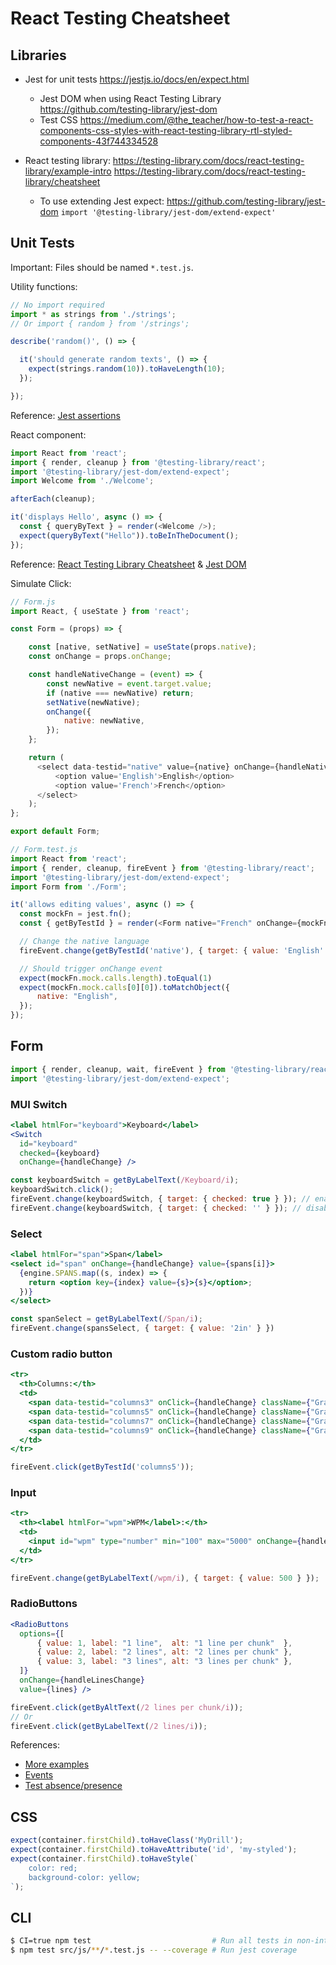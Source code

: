 # React Testing Cheatsheet


## Libraries

* Jest for unit tests
https://jestjs.io/docs/en/expect.html
  * Jest DOM when using React Testing Library
https://github.com/testing-library/jest-dom
  * Test CSS https://medium.com/@the_teacher/how-to-test-a-react-components-css-styles-with-react-testing-library-rtl-styled-components-43f744334528

* React testing library: https://testing-library.com/docs/react-testing-library/example-intro
https://testing-library.com/docs/react-testing-library/cheatsheet
  * To use extending Jest expect: https://github.com/testing-library/jest-dom
`import '@testing-library/jest-dom/extend-expect'`


## Unit Tests

Important: Files should be named `*.test.js`.

Utility functions:

```javascript
// No import required
import * as strings from './strings';
// Or import { random } from '/strings';

describe('random()', () => {

  it('should generate random texts', () => {
    expect(strings.random(10)).toHaveLength(10);
  });

});
```

Reference: [Jest assertions](https://jestjs.io/docs/en/expect.html)

React component:

```javascript
import React from 'react';
import { render, cleanup } from '@testing-library/react';
import '@testing-library/jest-dom/extend-expect';
import Welcome from './Welcome';

afterEach(cleanup);

it('displays Hello', async () => {
  const { queryByText } = render(<Welcome />);
  expect(queryByText("Hello")).toBeInTheDocument();
});
```

Reference: [React Testing Library Cheatsheet](https://testing-library.com/docs/react-testing-library/cheatsheet) & [Jest DOM](https://github.com/testing-library/jest-dom#tobeinthedocument)

Simulate Click:

```javascript
// Form.js
import React, { useState } from 'react';

const Form = (props) => {

    const [native, setNative] = useState(props.native);
    const onChange = props.onChange;

    const handleNativeChange = (event) => {
        const newNative = event.target.value;
        if (native === newNative) return;
        setNative(newNative);
        onChange({
            native: newNative,
        });
    };

    return (
      <select data-testid="native" value={native} onChange={handleNativeChange}>
          <option value='English'>English</option>
          <option value='French'>French</option>
      </select>
    );
};

export default Form;

// Form.test.js
import React from 'react';
import { render, cleanup, fireEvent } from '@testing-library/react';
import '@testing-library/jest-dom/extend-expect';
import Form from './Form';

it('allows editing values', async () => {
  const mockFn = jest.fn();
  const { getByTestId } = render(<Form native="French" onChange={mockFn} />);

  // Change the native language
  fireEvent.change(getByTestId('native'), { target: { value: 'English' } })

  // Should trigger onChange event
  expect(mockFn.mock.calls.length).toEqual(1)
  expect(mockFn.mock.calls[0][0]).toMatchObject({
      native: "English",
  });
});
```

## Form

```javascript
import { render, cleanup, wait, fireEvent } from '@testing-library/react';
import '@testing-library/jest-dom/extend-expect';
```

### MUI Switch

```jsx
<label htmlFor="keyboard">Keyboard</label>
<Switch
  id="keyboard"
  checked={keyboard}
  onChange={handleChange} />
```

```javascript
const keyboardSwitch = getByLabelText(/Keyboard/i);
keyboardSwitch.click();
fireEvent.change(keyboardSwitch, { target: { checked: true } }); // enable
fireEvent.change(keyboardSwitch, { target: { checked: '' } }); // disable
```

### Select

```jsx
<label htmlFor="span">Span</label>
<select id="span" onChange={handleChange} value={spans[i]}>
  {engine.SPANS.map((s, index) => {
    return <option key={index} value={s}>{s}</option>;
  })}
</select>
```

```javascript
const spanSelect = getByLabelText(/Span/i);
fireEvent.change(spansSelect, { target: { value: '2in' } })
```

### Custom radio button

```jsx
<tr>
  <th>Columns:</th>
  <td>
    <span data-testid="columns3" onClick={handleChange} className={"GraphicOption" + (columns === 3 ? ' selected' : '')} data-value={3}>3</span>
    <span data-testid="columns5" onClick={handleChange} className={"GraphicOption" + (columns === 5 ? ' selected' : '')} data-value={5}>5</span>
    <span data-testid="columns7" onClick={handleChange} className={"GraphicOption" + (columns === 7 ? ' selected' : '')} data-value={7}>7</span>
    <span data-testid="columns9" onClick={handleChange} className={"GraphicOption" + (columns === 9 ? ' selected' : '')} data-value={9}>9</span>
  </td>
</tr>
```

```javascript
fireEvent.click(getByTestId('columns5'));
```

### Input

```jsx
<tr>
  <th><label htmlFor="wpm">WPM</label>:</th>
  <td>
    <input id="wpm" type="number" min="100" max="5000" onChange={handleChange} value={wpm} />
  </td>
</tr>
```

```javascript
fireEvent.change(getByLabelText(/wpm/i), { target: { value: 500 } });
```

### RadioButtons

```jsx
<RadioButtons
  options={[
      { value: 1, label: "1 line",  alt: "1 line per chunk"  },
      { value: 2, label: "2 lines", alt: "2 lines per chunk" },
      { value: 3, label: "3 lines", alt: "3 lines per chunk" },
  ]}
  onChange={handleLinesChange}
  value={lines} />
```

```javascript
fireEvent.click(getByAltText(/2 lines per chunk/i));
// Or
fireEvent.click(getByLabelText(/2 lines/i));
```

References:
* [More examples](https://github.com/testing-library/react-testing-library#more-examples)
* [Events](https://github.com/testing-library/dom-testing-library/blob/master/src/events.js)
* [Test absence/presence](http://testing-library.com/docs/guide-disappearance)



## CSS

```javascript
expect(container.firstChild).toHaveClass('MyDrill');
expect(container.firstChild).toHaveAttribute('id', 'my-styled');
expect(container.firstChild).toHaveStyle(`
    color: red;
    background-color: yellow;
`);
```

## CLI

```bash
$ CI=true npm test                           # Run all tests in non-interactive mode
$ npm test src/js/**/*.test.js -- --coverage # Run jest coverage
```
